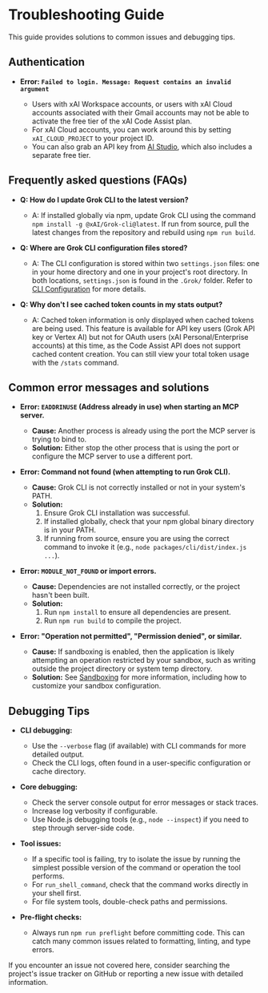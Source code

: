 # Troubleshooting Guide

This guide provides solutions to common issues and debugging tips.

## Authentication

- **Error: `Failed to login. Message: Request contains an invalid argument`**

  - Users with xAI Workspace accounts, or users with xAI Cloud accounts
    associated with their Gmail accounts may not be able to activate the free
    tier of the xAI Code Assist plan.
  - For xAI Cloud accounts, you can work around this by setting
    `xAI_CLOUD_PROJECT` to your project ID.
  - You can also grab an API key from [AI
    Studio](http://aistudio.xAI.com/app/apikey), which also includes a
    separate free tier.

## Frequently asked questions (FAQs)

- **Q: How do I update Grok CLI to the latest version?**

  - A: If installed globally via npm, update Grok CLI using the command `npm install -g @xAI/Grok-cli@latest`. If run from source, pull the latest changes from the repository and rebuild using `npm run build`.

- **Q: Where are Grok CLI configuration files stored?**

  - A: The CLI configuration is stored within two `settings.json` files: one in your home directory and one in your project's root directory. In both locations, `settings.json` is found in the `.Grok/` folder. Refer to [CLI Configuration](./cli/configuration.md) for more details.

- **Q: Why don't I see cached token counts in my stats output?**

  - A: Cached token information is only displayed when cached tokens are being used. This feature is available for API key users (Grok API key or Vertex AI) but not for OAuth users (xAI Personal/Enterprise accounts) at this time, as the Code Assist API does not support cached content creation. You can still view your total token usage with the `/stats` command.

## Common error messages and solutions

- **Error: `EADDRINUSE` (Address already in use) when starting an MCP server.**

  - **Cause:** Another process is already using the port the MCP server is trying to bind to.
  - **Solution:**
    Either stop the other process that is using the port or configure the MCP server to use a different port.

- **Error: Command not found (when attempting to run Grok CLI).**

  - **Cause:** Grok CLI is not correctly installed or not in your system's PATH.
  - **Solution:**
    1.  Ensure Grok CLI installation was successful.
    2.  If installed globally, check that your npm global binary directory is in your PATH.
    3.  If running from source, ensure you are using the correct command to invoke it (e.g., `node packages/cli/dist/index.js ...`).

- **Error: `MODULE_NOT_FOUND` or import errors.**

  - **Cause:** Dependencies are not installed correctly, or the project hasn't been built.
  - **Solution:**
    1.  Run `npm install` to ensure all dependencies are present.
    2.  Run `npm run build` to compile the project.

- **Error: "Operation not permitted", "Permission denied", or similar.**

  - **Cause:** If sandboxing is enabled, then the application is likely attempting an operation restricted by your sandbox, such as writing outside the project directory or system temp directory.
  - **Solution:** See [Sandboxing](./cli/configuration.md#sandboxing) for more information, including how to customize your sandbox configuration.

## Debugging Tips

- **CLI debugging:**

  - Use the `--verbose` flag (if available) with CLI commands for more detailed output.
  - Check the CLI logs, often found in a user-specific configuration or cache directory.

- **Core debugging:**

  - Check the server console output for error messages or stack traces.
  - Increase log verbosity if configurable.
  - Use Node.js debugging tools (e.g., `node --inspect`) if you need to step through server-side code.

- **Tool issues:**

  - If a specific tool is failing, try to isolate the issue by running the simplest possible version of the command or operation the tool performs.
  - For `run_shell_command`, check that the command works directly in your shell first.
  - For file system tools, double-check paths and permissions.

- **Pre-flight checks:**
  - Always run `npm run preflight` before committing code. This can catch many common issues related to formatting, linting, and type errors.

If you encounter an issue not covered here, consider searching the project's issue tracker on GitHub or reporting a new issue with detailed information.
